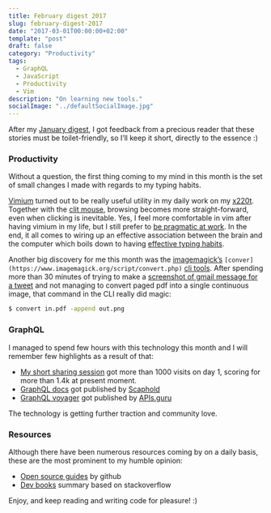 ```yaml
---
title: February digest 2017
slug: february-digest-2017
date: "2017-03-01T00:00:00+02:00"
template: "post"
draft: false
category: "Productivity"
tags:
  - GraphQL
  - JavaScript
  - Productivity
  - Vim
description: "On learning new tools."
socialImage: "../defaultSocialImage.jpg"
---
```


After my [January digest](/january-digest-2017), I got feedback from a precious reader that these stories must be toilet-friendly, so I’ll keep it short, directly to the essence :)

### Productivity

Without a question, the first thing coming to my mind in this month is the set of small changes I made with regards to my typing habits.

[Vimium](https://chrome.google.com/webstore/detail/vimium/dbepggeogbaibhgnhhndojpepiihcmeb?hl=en) turned out to be really useful utility in my daily work on my [x220t](http://shop.lenovo.com/us/en/laptops/thinkpad/x-series-tablet/x220tablet/). Together with the [clit mouse](https://en.wikipedia.org/wiki/Pointing_stick), browsing becomes more straight-forward, even when clicking is inevitable. Yes, I feel more comfortable in vim after having vimium in my life, but I still prefer to [be pragmatic at work](https://www.toptal.com/php/how-to-be-efficient-in-phpstorm). In the end, it all comes to wiring up an effective association between the brain and the computer which boils down to having [effective typing habits](http://www.ratatype.com/learn/).

Another big discovery for me this month was the [imagemagick’s](https://www.imagemagick.org/script/convert.php) `[conver](https://www.imagemagick.org/script/convert.php)` [cli tools](https://www.imagemagick.org/script/convert.php). After spending more than 30 minutes of trying to make a [screenshot of gmail message for a tweet](https://twitter.com/kalinchernev/status/835053566632964097) and not managing to convert paged pdf into a single continuous image, that command in the CLI really did magic:

```bash
$ convert in.pdf -append out.png
```

### GraphQL

I managed to spend few hours with this technology this month and I will remember few highlights as a result of that:

- [My short sharing session](https://medium.com/@kalin.chernev/the-guide-to-learn-graphql-i-wish-i-found-few-months-go-97f9d9ca6f12#.7ss1zopsu) got more than 1000 visits on day 1, scoring for more than 1.4k at present moment.
- [GraphQL docs](https://graphql-docs.com/) got published by [Scaphold](https://scaphold.io/)
- [GraphQL voyager](https://github.com/APIs-guru/graphql-voyager) got published by [APIs.guru](https://medium.com/@apis.guru)

The technology is getting further traction and community love.

### Resources

Although there have been numerous resources coming by on a daily basis, these are the most prominent to my humble opinion:

- [Open source guides](https://opensource.guide/) by github
- [Dev books](http://www.dev-books.com/) summary based on stackoverflow

Enjoy, and keep reading and writing code for pleasure! :)
